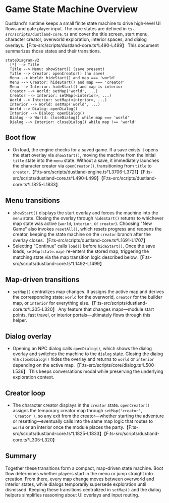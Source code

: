 # Game State Machine Overview

Dustland's runtime keeps a small finite state machine to drive high-level UI flows and gate player input. The core states are defined in `ts-src/scripts/dustland-core.ts` and cover the title screen, start menu, character creator, overworld exploration, interior spaces, and dialog overlays.【F:ts-src/scripts/dustland-core.ts†L490-L499】 This document summarizes those states and their transitions.

```mermaid
stateDiagram-v2
  [*] --> Title
  Title --> Menu: showStart() (save present)
  Title --> Creator: openCreator() (no save)
  Menu --> World: hideStart() and map === 'world'
  Menu --> Creator: hideStart() and map === 'creator'
  Menu --> Interior: hideStart() and map is interior
  Creator --> World: setMap('world', ...)
  Creator --> Interior: setMap(<interior>, ...)
  World --> Interior: setMap(<interior>, ...)
  Interior --> World: setMap('world', ...)
  World --> Dialog: openDialog()
  Interior --> Dialog: openDialog()
  Dialog --> World: closeDialog() while map === 'world'
  Dialog --> Interior: closeDialog() while map !== 'world'
```

## Boot flow

* On load, the engine checks for a saved game. If a save exists it opens the start overlay via `showStart()`, moving the machine from the initial `title` state into the `menu` state. Without a save, it immediately launches the character creator via `openCreator()`, transitioning from `title` to `creator`.【F:ts-src/scripts/dustland-engine.ts†L3706-L3721】【F:ts-src/scripts/dustland-core.ts†L490-L499】【F:ts-src/scripts/dustland-core.ts†L1825-L1833】

## Menu transitions

* `showStart()` displays the start overlay and forces the machine into the `menu` state. Closing the overlay through `hideStart()` returns to whichever map state was active (`world`, `interior`, or `creator`). Choosing "New Game" also invokes `resetAll()`, which resets progress and reopens the creator, keeping the state machine on the `creator` branch after the overlay closes.【F:ts-src/scripts/dustland-core.ts†L1691-L1707】 
* Selecting "Continue" calls `load()` before `hideStart()`. Once the save loads, `setMap(state.map)` re-enters the stored map, triggering the matching state via the map transition logic described below.【F:ts-src/scripts/dustland-core.ts†L1492-L1499】

## Map-driven transitions

* `setMap()` centralizes map changes. It assigns the active map and derives the corresponding state: `world` for the overworld, `creator` for the builder map, or `interior` for everything else.【F:ts-src/scripts/dustland-core.ts†L305-L320】 Any feature that changes maps—module start points, fast travel, or interior portals—ultimately flows through this helper.

## Dialog overlay

* Opening an NPC dialog calls `openDialog()`, which shows the dialog overlay and switches the machine to the `dialog` state. Closing the dialog via `closeDialog()` hides the overlay and returns to `world` or `interior` depending on the active map.【F:ts-src/scripts/core/dialog.ts†L500-L536】 This keeps conversations modal while preserving the underlying exploration context.

## Creator loop

* The character creator displays in the `creator` state. `openCreator()` assigns the temporary creator map through `setMap('creator', 'Creator')`, so any exit from the creator—whether starting the adventure or resetting—eventually calls into the same map logic that routes to `world` or an interior once the module places the party.【F:ts-src/scripts/dustland-core.ts†L1825-L1833】【F:ts-src/scripts/dustland-core.ts†L305-L320】

## Summary

Together these transitions form a compact, map-driven state machine. Boot flow determines whether players start in the menu or jump straight into creation. From there, every map change moves between overworld and interior states, while dialogs temporarily supersede exploration until dismissed. Keeping these transitions centralized in `setMap()` and the dialog helpers simplifies reasoning about UI overlays and input routing.
